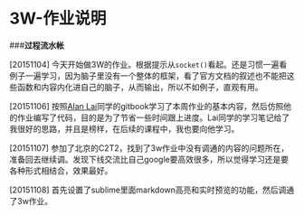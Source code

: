 # 3W-作业说明

###**过程流水帐**

[20151104] 今天开始做3W的作业。根据提示从```socket()```看起。还是习惯一遍看例子一遍学习，因为脑子里没有一个整体的框架，看了官方文档的叙述也不能把这些函数和内容内化进自己的脑子，从而输出，所以不如例子，直观有用。

[20151106] 按照[Alan Lai](https://wp-lai.gitbooks.io/learn-python/content/1sTry/socket.html)同学的gitbook学习了本周作业的基本内容，然后仿照他的作业编写了代码，目的是为了节省一些时间跟上进度。Lai同学的学习笔记给了我很好的思路，并且是榜样，在后续的课程中，我也要向他学习。

[20151107] 参加了北京的C2T2，找到了3w作业中没有调通的内容的问题所在，准备回去继续调。发现下线交流比自己google要高效很多，所以觉得学习还是要各种形式相结合，效果最好。

[20151108] 首先设置了sublime里面markdown高亮和实时预览的功能，然后调通了3w作业。




